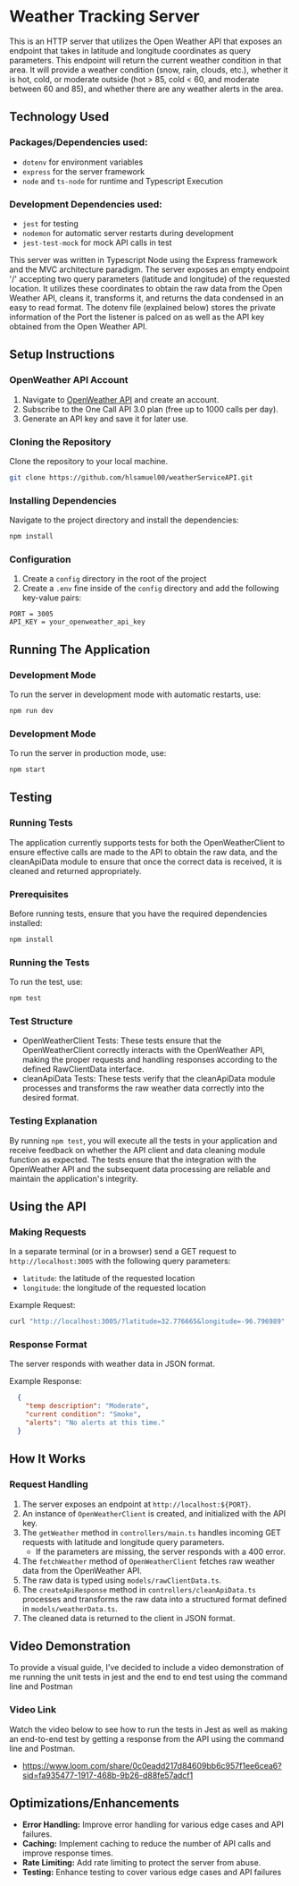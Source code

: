 # Weather Tracking Server
This is an HTTP server that utilizes the Open Weather API that exposes an endpoint that takes in latitude and longitude coordinates as query parameters. This endpoint will return the current weather condition in that area. It will provide a weather condition (snow, rain, clouds, etc.), whether it is hot, cold, or moderate outside (hot > 85, cold < 60, and moderate between 60 and 85), and whether there are any weather alerts in the area.
 
## Technology Used
 
### Packages/Dependencies used:
- `dotenv` for environment variables
- `express` for the server framework
- `node` and `ts-node` for runtime and Typescript Execution

### Development Dependencies used:
- `jest` for testing 
- `nodemon` for automatic server restarts during development
- `jest-test-mock` for mock API calls in test

This server was written in Typescript Node using the Express framework and the MVC architecture paradigm. The server exposes an empty endpoint '/' accepting two query parameters (latitude and longitude) of the requested location. It utilizes these coordinates to obtain the raw data from the Open Weather API, cleans it, transforms it, and returns the data condensed in an easy to read format. The dotenv file (explained below) stores the private information of the Port the listener is palced on as well as the API key obtained from the Open Weather API.

## Setup Instructions

### OpenWeather API Account
1. Navigate to [OpenWeather API](https://openweathermap.org/api) and create an account.
2. Subscribe to the One Call API 3.0 plan (free up to 1000 calls per day).
3. Generate an API key and save it for later use.

### Cloning the Repository
Clone the repository to your local machine.
```bash
git clone https://github.com/hlsamuel00/weatherServiceAPI.git
```

### Installing Dependencies
Navigate to the project directory and install the dependencies:
```bash
npm install
```
### Configuration
1. Create a `config` directory in the root of the project
2. Create a `.env` fine inside of the `config` directory and add the following key-value pairs:
```
PORT = 3005
API_KEY = your_openweather_api_key
```
## Running The Application

### Development Mode
To run the server in development mode with automatic restarts, use:
```bash
npm run dev
```

### Development Mode
To run the server in production mode, use:
```bash
npm start
```

## Testing

### Running Tests
The application currently supports tests for both the OpenWeatherClient to ensure effective calls are made to the API to obtain the raw data, and the cleanApiData module to ensure that once the correct data is received, it is cleaned and returned appropriately.

### Prerequisites
Before running tests, ensure that you have the required dependencies installed: 
```bash
npm install
```

### Running the Tests
To run the test, use:
```bash
npm test
```
### Test Structure
- OpenWeatherClient Tests: These tests ensure that the OpenWeatherClient correctly interacts with the OpenWeather API, making the proper requests and handling responses according to the defined RawClientData interface.
- cleanApiData Tests: These tests verify that the cleanApiData module processes and transforms the raw weather data correctly into the desired format.

### Testing Explanation
By running `npm test`, you will execute all the tests in your application and receive feedback on whether the API client and data cleaning module function as expected. The tests ensure that the integration with the OpenWeather API and the subsequent data processing are reliable and maintain the application's integrity.

## Using the API

### Making Requests
In a separate terminal (or in a browser) send a GET request to `http://localhost:3005` with the following query parameters:
- `latitude`: the latitude of the requested location
- `longitude`: the longitude of the requested location

Example Request:
```bash
curl "http://localhost:3005/?latitude=32.776665&longitude=-96.796989"
```

### Response Format
The server responds with weather data in JSON format. 

Example Response:
```json
  {
    "temp description": "Moderate",
    "current condition": "Smoke",
    "alerts": "No alerts at this time."
  }
```

## How It Works

### Request Handling
1. The server exposes an endpoint at `http://localhost:${PORT}`.
2. An instance of `OpenWeatherClient` is created, and initialized with the API key.
3. The `getWeather` method in `controllers/main.ts` handles incoming GET requests with latitude and longitude query parameters.
   - If the parameters are missing, the server responds with a 400 error.
4. The `fetchWeather` method of `OpenWeatherClient` fetches raw weather data from the OpenWeather API.
5. The raw data is typed using `models/rawClientData.ts`.
6. The `createApiResponse` method in `controllers/cleanApiData.ts` processes and transforms the raw data into a structured format defined in `models/weatherData.ts`.
7. The cleaned data is returned to the client in JSON format.
 
## Video Demonstration
To provide a visual guide, I've decided to include a video demonstration of me running the unit tests in jest and the end to end test using the command line and Postman

### Video Link
Watch the video below to see how to run the tests in Jest as well as making an end-to-end test by getting a response from the API using the command line and Postman.
- https://www.loom.com/share/0c0eadd217d84609bb6c957f1ee6cea6?sid=fa935477-1917-468b-9b26-d88fe57adcf1 

## Optimizations/Enhancements

- **Error Handling:** Improve error handling for various edge cases and API failures.
- **Caching:** Implement caching to reduce the number of API calls and improve response times.
- **Rate Limiting:** Add rate limiting to protect the server from abuse.
- **Testing:** Enhance testing to cover various edge cases and API failures
